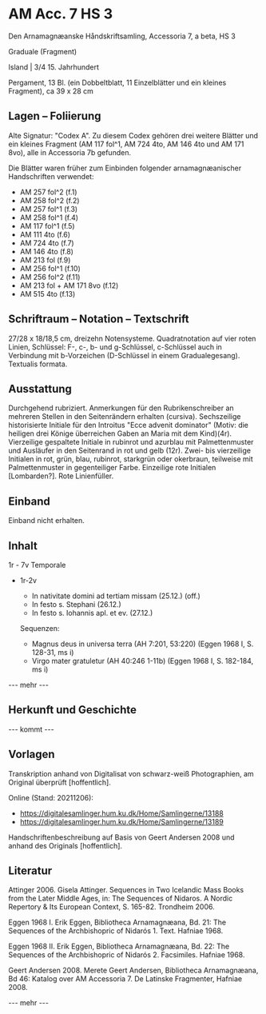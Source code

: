 # AM Acc. 7 HS 3

Den Arnamagnæanske Håndskriftsamling, Accessoria 7, a beta, HS 3
    
Graduale (Fragment)
    
Island | 3/4 15. Jahrhundert
    
Pergament, 13 Bl. (ein Dobbeltblatt, 11 Einzelblätter und ein kleines Fragment),  ca 39 x 28 cm
    
## Lagen – Foliierung

Alte Signatur: "Codex A".  Zu diesem Codex gehören drei weitere Blätter und ein kleines Fragment (AM 117 fol^1, AM 724 4to, AM 146 4to und AM 171 8vo), alle in Accessoria 7b gefunden.

Die Blätter waren früher zum Einbinden folgender arnamagnæanischer Handschriften verwendet:

- AM 257 fol^2 (f.1)
- AM 258 fol^2 (f.2)
- AM 257 fol^1 (f.3)
- AM 258 fol^1 (f.4)
- AM 117 fol^1 (f.5)
- AM 111 4to (f.6)
- AM 724 4to (f.7)
- AM 146 4to (f.8)
- AM 213 fol (f.9)
- AM 256 fol^1 (f.10)
- AM 256 fol^2 (f.11)
- AM 213 fol + AM 171 8vo (f.12)
- AM 515 4to (f.13)


    
## Schriftraum – Notation – Textschrift

27/28 x 18/18,5 cm, dreizehn Notensysteme. Quadratnotation auf vier roten Linien, Schlüssel: F-, c-, b- und g-Schlüssel, c-Schlüssel auch in Verbindung mit b-Vorzeichen (D-Schlüssel in einem Gradualegesang). Textualis formata.
    
## Ausstattung

Durchgehend rubriziert. Anmerkungen für den Rubrikenschreiber an mehreren Stellen in den Seitenrändern erhalten (cursiva).  Sechszeilige historisierte Initiale für den Introitus "Ecce advenit dominator" (Motiv: die heiligen drei Könige überreichen Gaben an Maria mit dem Kind)(4r). Vierzeilige gespaltete Initiale in rubinrot und azurblau mit Palmettenmuster und Ausläufer in den Seitenrand in rot und gelb (12r). Zwei- bis vierzeilige Initialen in rot, grün, blau, rubinrot, starkgrün oder okerbraun, teilweise mit Palmettenmuster in gegenteiliger Farbe. Einzeilige rote Initialen [Lombarden?]. Rote Linienfüller. 

## Einband

Einband nicht erhalten.

## Inhalt

1r - 7v Temporale

- 1r-2v
    - In nativitate domini  ad tertiam missam  (25.12.) (off.)
    - In festo s. Stephani (26.12.)
    - In festo s. Iohannis apl. et ev. (27.12.)
    
    Sequenzen:

    - Magnus deus in universa terra (AH 7:201, 53:220) (Eggen 1968 I, S. 128-31, ms i)
    - Virgo mater gratuletur (AH 40:246 1-11b) (Eggen 1968 I, S. 182-184, ms i)
    

--- mehr ---


## Herkunft und Geschichte

--- kommt ---

## Vorlagen

Transkription anhand von Digitalisat von schwarz-weiß Photographien, am Original überprüft [hoffentlich].

Online (Stand: 20211206):

- https://digitalesamlinger.hum.ku.dk/Home/Samlingerne/13188
- https://digitalesamlinger.hum.ku.dk/Home/Samlingerne/13189

Handschriftenbeschreibung auf Basis von Geert Andersen 2008 und anhand des Originals [hoffentlich].

## Literatur

Attinger 2006. Gisela Attinger. Sequences in Two Icelandic Mass Books from the Later Middle Ages, in: The Sequences of Nidaros. A Nordic Repertory & Its European Context, S. 165-82. Trondheim 2006.

Eggen 1968 I. Erik Eggen, Bibliotheca Arnamagnæana, Bd. 21: The Sequences of the Archbishopric of Nidarós 1. Text.  Hafniae 1968.

Eggen 1968 II. Erik Eggen, Bibliotheca Arnamagnæana, Bd. 22: The Sequences of the Archbishopric of Nidarós 2. Facsimiles.  Hafniae 1968.

Geert Andersen 2008. Merete Geert Andersen, Bibliotheca Arnamagnæana, Bd 46: Katalog over AM Accessoria 7. De Latinske Fragmenter, Hafniae 2008.

--- mehr ---
